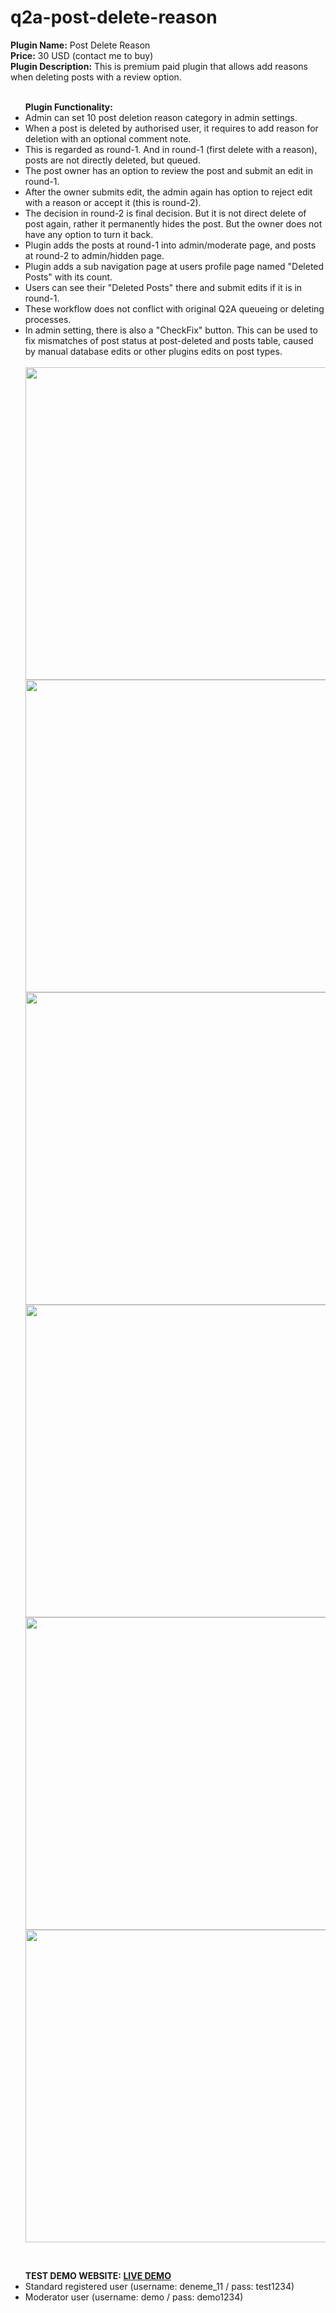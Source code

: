 # q2a-post-delete-reason

<b>Plugin Name:</b>  Post Delete Reason<br>
<b>Price:</b> 30 USD (contact me to buy) <br>
<b>Plugin Description:</b> This is premium paid plugin that allows add reasons when deleting posts with a review option.<br>
<br>
<ul class="first">
	<b>Plugin Functionality:</b>
	<li>Admin can set 10 post deletion reason category in admin settings.</li>
	<li>When a post is deleted by authorised user, it requires to add reason for deletion with an optional comment note.</li>
	<li>This is regarded as round-1. And in round-1 (first delete with a reason), posts are not directly deleted, but queued.</li>
	<li>The post owner has an option to review the post and submit an edit in round-1.</li>
	<li>After the owner submits edit, the admin again has option to reject edit with a reason or accept it (this is round-2).</li>
	<li>The decision in round-2 is final decision. But it is not direct delete of post again, rather it permanently hides the post. But the owner does not have any option to turn it back.</li>  
	<li>Plugin adds the posts at round-1 into admin/moderate page, and posts at round-2 to admin/hidden page.</li>  
	<li>Plugin adds a sub navigation page at users profile page named "Deleted Posts" with its count.</li> 
	<li>Users can see their "Deleted Posts" there and submit edits if it is in round-1.</li>
	<li>These workflow does not conflict with original Q2A queueing or deleting processes.</li>
	<li>In admin setting, there is also a "CheckFix" button. This can be used to fix mismatches of post status at post-deleted and posts table, caused by manual database edits or other plugins edits on post types.</li>
	<br/>
	<img src="https://ihlassovbetov.github.io/assets/plugin-ss/post-delete-reason/img-1.png" width="500px" height="auto" />
	<img src="https://ihlassovbetov.github.io/assets/plugin-ss/post-delete-reason/img-2.png" width="500px" height="auto" />
	<img src="https://ihlassovbetov.github.io/assets/plugin-ss/post-delete-reason/img-3.png" width="500px" height="auto" />
	<img src="https://ihlassovbetov.github.io/assets/plugin-ss/post-delete-reason/img-4.png" width="500px" height="auto" />
	<img src="https://ihlassovbetov.github.io/assets/plugin-ss/post-delete-reason/img-5.png" width="500px" height="auto" />
	<img src="https://ihlassovbetov.github.io/assets/plugin-ss/post-delete-reason/img-6.png" width="500px" height="auto" />
</ul>
<br/>
<ul class="first">	
	<b>TEST DEMO WEBSITE: <a href="https://gyzgyn.com/q2a-demo" target="_blank">LIVE DEMO</a></b>
	<li>Standard registered user (username: deneme_11 / pass: test1234)</li>
	<li>Moderator user (username: demo / pass: demo1234)</li>
</ul>

